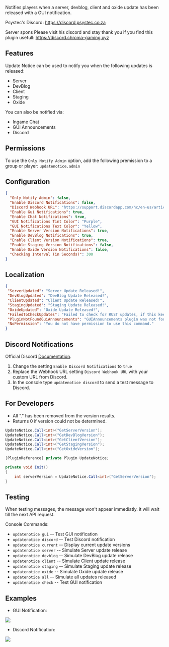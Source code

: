 Notifies players when a server, devblog, client and oxide update has been released with a GUI notification.

Psystec's Discord: https://discord.psystec.co.za

Server spons
Please visit his discord and stay thank you if you find this plugin usefull: https://discord.chroma-gaming.xyz

## Features
 
Update Notice can be used to notify you when the following updates is released:

*  Server
*  DevBlog
*  Client
*  Staging
*  Oxide

You can also be notified via:

* Ingame Chat
* GUI Announcements
* Discord

## Permissions
 
To use the `Only Notify Admin` option, add the following premission to a group or player: `updatenotice.admin`

## Configuration
 
```json
{
  "Only Notify Admin": false,
  "Enable Discord Notifications": false,
  "Discord Webhook URL": "https://support.discordapp.com/hc/en-us/articles/228383668",
  "Enable Gui Notifications": true,
  "Enable Chat Notifications": true,
  "GUI Notifications Tint Color": "Purple",
  "GUI Notifications Text Color": "Yellow",
  "Enable Server Version Notifications": true,
  "Enable DevBlog Notifications": true,
  "Enable Client Version Notifications": true,
  "Enable Staging Version Notifications": false,
  "Enable Oxide Version Notifications": false,
  "Checking Interval (in Seconds)": 300
}
```

## Localization

 ```json
{
  "ServerUpdated": "Server Update Released!",
  "DevBlogUpdated": "DevBlog Update Released!",
  "ClientUpdated": "Client Update Released!",
  "StagingUpdated": "Staging Update Released!",
  "OxideUpdated": "Oxide Update Released!",
  "FailedToCheckUpdates": "Failed to check for RUST updates, if this keeps happening please contact the developer.",
  "PluginNotFoundGuiAnnouncements": "GUIAnnouncements plugin was not found. Disabled by defaut.",
  "NoPermission": "You do not have permission to use this command."
}
```

## Discord Notifications
 
Official Discord [Documentation](https://support.discordapp.com/hc/en-us/articles/228383668).

1. Change the setting `Enable Discord Notifications` to `true`
2. Replace the Webhook URL setting `Discord Webhook URL` with your custom URL from Discord.
3. In the console type `updatenotice discord` to send a test message to Discord.

## For Developers

- All "." has been removed from the version results.
- Returns 0 if version could not be determined.

```csharp
UpdateNotice.Call<int>("GetServerVersion");
UpdateNotice.Call<int>("GetDevBlogVersion");
UpdateNotice.Call<int>("GetClientVersion");
UpdateNotice.Call<int>("GetStagingVersion");
UpdateNotice.Call<int>("GetOxideVersion");
```

```csharp
[PluginReference] private Plugin UpdateNotice;

private void Init()
{
    int serverVersion = UpdateNotice.Call<int>("GetServerVersion");
}
```

## Testing

When testing messages, the message won't appear immediatly. it will wait till the next API request.

Console Commands:

- `updatenotice gui` -- Test GUI notification
- `updatenotice discord` -- Test Discord notification
- `updatenotice current` -- Display current update versions
- `updatenotice server` -- Simulate Server update release
- `updatenotice devblog` -- Simulate DevBlog update release
- `updatenotice client` -- Simulate Client update release
- `updatenotice staging` -- Simulate Staging update release
- `updatenotice oxide` -- Simulate Oxide update release
- `updatenotice all` -- Simulate all updates released
- `updatenotice check` -- Test GUI notification

## Examples

- GUI Notification:

![](https://i.imgur.com/S53hip4.png)

- Discord Notification:

![](https://i.imgur.com/C3m1Pkc.png)